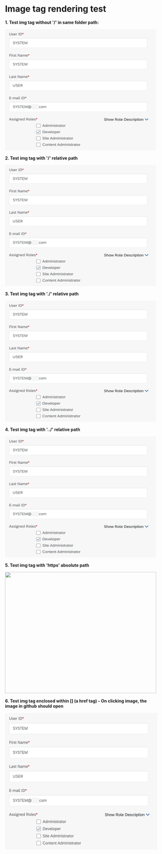 # Image tag rendering test

**1.  Test img tag without '/' in same folder path:**

<img src="img/SystemAccount.png" width="500px" height="400px">

**2.  Test img tag with '/' relative path**

<img src="/test/img/SystemAccount.png" width="500px" height="400px">

**3.  Test img tag with './' relative path**

<img src="./img/SystemAccount.png" width="500px" height="400px">

**4.  Test img tag with '../' relative path**

<img src="../test/img/SystemAccount.png" width="500px" height="400px">

**5.  Test img tag with 'https' absolute path**

<img src="https://www.valcre.in/wp-content/uploads/2022/06/sap-erp-modules.jpg" width="500px" height="400px">

**6.  Test img tag enclosed within [] (a href tag) - On clicking image, the image in github should open**

[<img src="img/SystemAccount.png" width="600" />](img/SystemAccount.png)

